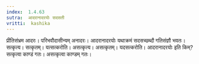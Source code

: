```yaml
---
index:  1.4.63
sutra:  आदरानादरयोः सदसती
vritti:  kashika 
---
```


प्रीतिसंभ्रम आदरः। परिभवौदासीन्यम् अनादरः। आदरानादरयोः यथाक्रमं सदसच्छब्दौ गतिसंज्ञौ भवतः। सत्कृत्य। सत्कृतम्। यत्सत्करोति। असत्कृत्य। असत्कृतम्। यदसत्करोति। आदरानादरयोः इति किम्? सत्कृत्वा काण्डं गतः। असत्कृत्वा काण्डम् गतः।

